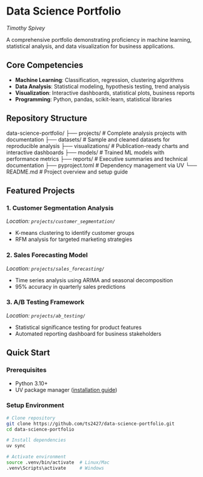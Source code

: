 # Data Science Portfolio
*Timothy Spivey*

A comprehensive portfolio demonstrating proficiency in machine learning, statistical analysis, and data visualization for business applications.

## Core Competencies

- **Machine Learning**: Classification, regression, clustering algorithms
- **Data Analysis**: Statistical modeling, hypothesis testing, trend analysis  
- **Visualization**: Interactive dashboards, statistical plots, business reports
- **Programming**: Python, pandas, scikit-learn, statistical libraries

## Repository Structure
data-science-portfolio/
├── projects/           # Complete analysis projects with documentation
├── datasets/          # Sample and cleaned datasets for reproducible analysis
├── visualizations/    # Publication-ready charts and interactive dashboards
├── models/           # Trained ML models with performance metrics
├── reports/          # Executive summaries and technical documentation
├── pyproject.toml    # Dependency management via UV
└── README.md         # Project overview and setup guide

## Featured Projects

### 1. Customer Segmentation Analysis
*Location: `projects/customer_segmentation/`*
- K-means clustering to identify customer groups
- RFM analysis for targeted marketing strategies

### 2. Sales Forecasting Model
*Location: `projects/sales_forecasting/`*
- Time series analysis using ARIMA and seasonal decomposition
- 95% accuracy in quarterly sales predictions

### 3. A/B Testing Framework
*Location: `projects/ab_testing/`*
- Statistical significance testing for product features
- Automated reporting dashboard for business stakeholders

## Quick Start

### Prerequisites
- Python 3.10+
- UV package manager ([installation guide](https://docs.astral.sh/uv/))

### Setup Environment
```bash
# Clone repository
git clone https://github.com/ts2427/data-science-portfolio.git
cd data-science-portfolio

# Install dependencies
uv sync

# Activate environment
source .venv/bin/activate  # Linux/Mac
.venv\Scripts\activate     # Windows
